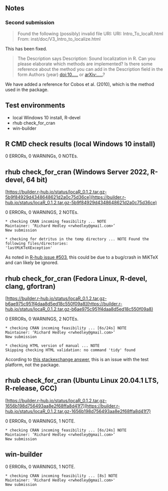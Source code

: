 ## Notes

### Second submission

>Found the following (possibly) invalid file URI:
URI: Intro_To_locaR.html
From: inst/doc/V3_Intro_to_localize.html

This has been fixed.

>The Description says
Description: Sound localization in R.
Can you please elaborate which methods are implemented? Is there some
reference about the method you can add in the Description field in the
form Authors (year) <doi:10.....> or <arXiv:.....>?

We have added a reference for Cobos et al. (2010), which is the method used in the package.

## Test environments
* local Windows 10 install, R-devel
* rhub check_for_cran
* win-builder

## R CMD check results (local Windows 10 install)
0 ERRORs, 0 WARNINGs, 0 NOTEs.  

## rhub check_for_cran (Windows Server 2022, R-devel, 64 bit)
[https://builder.r-hub.io/status/locaR_0.1.2.tar.gz-5b9f84929d4348648621d2a0c75d36ce](https://builder.r-hub.io/status/locaR_0.1.2.tar.gz-5b9f84929d4348648621d2a0c75d36ce)

0 ERRORs, 0 WARNINGS, 2 NOTEs.
```
* checking CRAN incoming feasibility ... NOTE
Maintainer: ‘Richard Hedley <rwhedley@gmail.com>’
New submission
```
```
* checking for detritus in the temp directory ... NOTE Found the following files/directories:
'lastMiKTeXException'
```

As noted in [R-hub issue #503](https://github.com/r-hub/rhub/issues/503), this could be due to a bug/crash in MiKTeX and can likely be ignored.

## rhub check_for_cran (Fedora Linux, R-devel, clang, gfortran)
[https://builder.r-hub.io/status/locaR_0.1.2.tar.gz-b6ae975c951f4daa8d5ed18c550f09a8](https://builder.r-hub.io/status/locaR_0.1.2.tar.gz-b6ae975c951f4daa8d5ed18c550f09a8)

0 ERRORs, 0 WARNINGS, 2 NOTEs.

```
* checking CRAN incoming feasibility ... [6s/24s] NOTE
Maintainer: ‘Richard Hedley <rwhedley@gmail.com>’
New submission
```
```
* checking HTML version of manual ... NOTE
Skipping checking HTML validation: no command 'tidy' found
```
According to [this stackexchange answer](https://stackoverflow.com/questions/74857062/rhub-cran-check-keeps-giving-html-note-on-fedora-test-no-command-tidy-found), this is an issue with the test platform, not the package.

## rhub check_for_cran (Ubuntu Linux 20.04.1 LTS, R-release, GCC)
[https://builder.r-hub.io/status/locaR_0.1.2.tar.gz-1656b198d756493aa8e2f68ffa8d41f7](https://builder.r-hub.io/status/locaR_0.1.2.tar.gz-1656b198d756493aa8e2f68ffa8d41f7)

0 ERRORs, 0 WARNINGS, 1 NOTE.
```
* checking CRAN incoming feasibility ... [6s/24s] NOTE
Maintainer: ‘Richard Hedley <rwhedley@gmail.com>’
New submission
```

## win-builder
0 ERRORs, 0 WARNINGS, 1 NOTE.
```
* checking CRAN incoming feasibility ... [8s] NOTE
Maintainer: 'Richard Hedley <rwhedley@gmail.com>'
New submission
```


